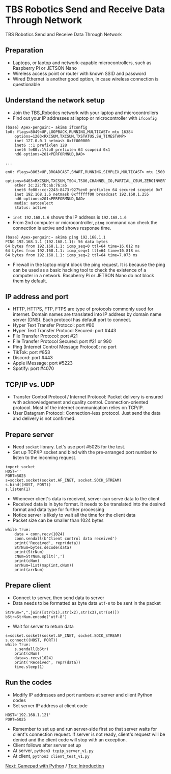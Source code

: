 # TBS Robotics Send and Receive Data Through Network
TBS Robotics Send and Receive Data Through Network
## Preparation
- Laptops, or laptop and network-capable microcontrollers, such as Raspberry Pi or JETSON Nano
- Wireless access point or router with known SSID and password
- Wired Ethernet is another good option, in case wireless connection is questionable
## Understand the network setup
- Join the TBS_Robotics network with your laptop and microcontrollers
- Find out your IP addresses at laptop or microcontroller with `ifconfig`
```
(base) Apex-penguin:~ akim$ ifconfig
lo0: flags=8049<UP,LOOPBACK,RUNNING,MULTICAST> mtu 16384
	options=1203<RXCSUM,TXCSUM,TXSTATUS,SW_TIMESTAMP>
	inet 127.0.0.1 netmask 0xff000000 
	inet6 ::1 prefixlen 128 
	inet6 fe80::1%lo0 prefixlen 64 scopeid 0x1 
	nd6 options=201<PERFORMNUD,DAD>

...

en0: flags=8863<UP,BROADCAST,SMART,RUNNING,SIMPLEX,MULTICAST> mtu 1500
	options=6463<RXCSUM,TXCSUM,TSO4,TSO6,CHANNEL_IO,PARTIAL_CSUM,ZEROINVERT_CSUM>
	ether 3c:22:fb:ab:76:a5 
	inet6 fe80::cc:2243:8473:927%en0 prefixlen 64 secured scopeid 0x7 
	inet 192.168.1.6 netmask 0xffffff00 broadcast 192.168.1.255
	nd6 options=201<PERFORMNUD,DAD>
	media: autoselect
	status: active

```
- `inet 192.168.1.6` shows the IP address is `192.168.1.6`
- From 2nd computer or microcontroller, `ping` command can check the connection is active and shows response time.
```
(base) Apex-penguin:~ akim$ ping 192.168.1.1
PING 192.168.1.1 (192.168.1.1): 56 data bytes
64 bytes from 192.168.1.1: icmp_seq=0 ttl=64 time=16.012 ms
64 bytes from 192.168.1.1: icmp_seq=1 ttl=64 time=10.818 ms
64 bytes from 192.168.1.1: icmp_seq=2 ttl=64 time=7.073 ms
```
- Firewall in the laptop might block the ping request. It is because the ping can be used as a basic hacking tool to check the existence of a computer in a network. Raspberry Pi or JETSON Nano do not block them by default.
## IP address and port
- HTTP, HTTPS, FTP, FTPS are type of protocols commonly used for internet. Domain names are translated into IP address by domain name server (DNS). Each protocol has default port to connect.
- Hyper Text Transfer Protocol: port #80
- Hyper Text Transfer Protocol Secured: port #443
- File Transfer Protocol: port #21
- File Transfer Protocol Secured: port #21 or 990
- Ping (Internet Control Message Protocol): no port
- TikTok: port #853
- Discord: port #443
- Apple iMessage: port #5223
- Spotify: port #4070
## TCP/IP vs. UDP
- Transfer Control Protocol / Internet Protocol: Packet delivery is ensured with acknowledgement and quality control. Connection-oriented protocol. Most of the internet communication relies on TCP/IP.
- User Datagram Protocol: Connection-less protocol. Just send the data and delivery is not confirmed.
## Prepare server
- Need `socket` library. Let's use port #5025 for the test.
- Set up TCP/IP socket and bind with the pre-arranged port number to listen to the incoming request.
```
import socket
HOST=''
PORT=5025
s=socket.socket(socket.AF_INET, socket.SOCK_STREAM)
s.bind((HOST, PORT))
s.listen(1)
```
- Whenever client's data is received, server can serve data to the client
- Received data is in byte format. It needs to be translated into the desired format and data type for further processing
- Notice server is likely to wait all the time for the client data
- Packet size can be smaller than 1024 bytes
```
while True:
    data = conn.recv(1024)
    conn.sendall(b'Client control data received')
    print('Received', repr(data))
    StrNum=bytes.decode(data)
    print(StrNum)
    cNum=StrNum.split(',')
    print(cNum)
    arrNum=list(map(int,cNum))
    print(arrNum)
```
## Prepare client
- Connect to server, then send data to server
- Data needs to be formatted as byte data `utf-8` to be sent in the packet
```
StrNum=",".join([str(x1),str(x2),str(x3),str(x4)])
bStr=StrNum.encode('utf-8')
```
- Wait for server to return data
```
s=socket.socket(socket.AF_INET, socket.SOCK_STREAM)
s.connect((HOST, PORT))
while True:
    s.sendall(bStr)
    print(cNum)
    data=s.recv(1024)
    print('Received', repr(data))
    time.sleep(1)
```
## Run the codes
- Modify IP addresses and port numbers at server and client Python codes
- Set server IP address at client code
```
HOST='192.168.1.121'
PORT=5025
```
- Remember to set up and run server-side first so that server waits for client's connection request. If server is not ready, client's request will be denied and the client code will stop with an exception.
- Client follows after server set up
- At server, `python3 tcpip_server_v1.py`
- At client, `python3 client_test_v1.py`


[Next: Gamepad with Python](https://github.com/Cinderpe1t/TBS_Robotics_Gamepad_with_Python) / [Top: Introduction](https://github.com/Cinderpe1t/TBS_Robotics_Introduction)
